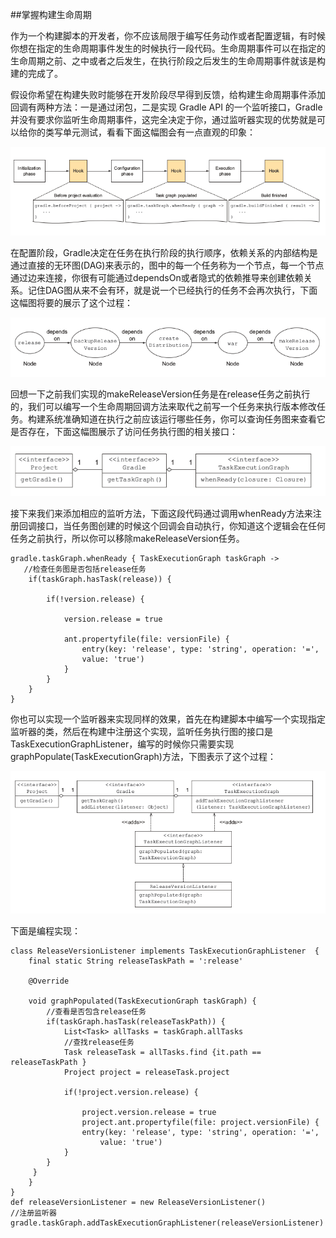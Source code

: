 ##掌握构建生命周期

作为一个构建脚本的开发者，你不应该局限于编写任务动作或者配置逻辑，有时候你想在指定的生命周期事件发生的时候执行一段代码。生命周期事件可以在指定的生命周期之前、之中或者之后发生，在执行阶段之后发生的生命周期事件就该是构建的完成了。

假设你希望在构建失败时能够在开发阶段尽早得到反馈，给构建生命周期事件添加回调有两种方法：一是通过闭包，二是实现 Gradle API 的一个监听接口，Gradle并没有要求你监听生命周期事件，这完全决定于你，通过监听器实现的优势就是可以给你的类写单元测试，看看下面这幅图会有一点直观的印象：


![](/images/dag27.png)

在配置阶段，Gradle决定在任务在执行阶段的执行顺序，依赖关系的内部结构是通过直接的无环图(DAG)来表示的，图中的每一个任务称为一个节点，每一个节点通过边来连接，你很有可能通过dependsOn或者隐式的依赖推导来创建依赖关系。记住DAG图从来不会有环，就是说一个已经执行的任务不会再次执行，下面这幅图将要的展示了这个过程：

![](/images/dag28.png)

回想一下之前我们实现的makeReleaseVersion任务是在release任务之前执行的，我们可以编写一个生命周期回调方法来取代之前写一个任务来执行版本修改任务。构建系统准确知道在执行之前应该运行哪些任务，你可以查询任务图来查看它是否存在，下面这幅图展示了访问任务执行图的相关接口：

![](/images/dag29.png)

接下来我们来添加相应的监听方法，下面这段代码通过调用whenReady方法来注册回调接口，当任务图创建的时候这个回调会自动执行，你知道这个逻辑会在任何任务之前执行，所以你可以移除makeReleaseVersion任务。

    gradle.taskGraph.whenReady { TaskExecutionGraph taskGraph ->
       //检查任务图是否包括release任务
        if(taskGraph.hasTask(release)) {
            
            if(!version.release) {
           
                version.release = true
             
                ant.propertyfile(file: versionFile) {
                    entry(key: 'release', type: 'string', operation: '=',
                    value: 'true')
                }
            }
        }
    }
    
你也可以实现一个监听器来实现同样的效果，首先在构建脚本中编写一个实现指定监听器的类，然后在构建中注册这个实现，监听任务执行图的接口是TaskExecutionGraphListener，编写的时候你只需要实现graphPopulate(TaskExecutionGraph)方法，下图表示了这个过程：

![](/images/dag30.png)

下面是编程实现：

    class ReleaseVersionListener implements TaskExecutionGraphListener  {
        final static String releaseTaskPath = ':release'
       
        @Override
       
        void graphPopulated(TaskExecutionGraph taskGraph) {
            //查看是否包含release任务
            if(taskGraph.hasTask(releaseTaskPath)) {
                List<Task> allTasks = taskGraph.allTasks
                //查找release任务
                Task releaseTask = allTasks.find {it.path == releaseTaskPath }
                Project project = releaseTask.project
                
                if(!project.version.release) {
               
                    project.version.release = true
                    project.ant.propertyfile(file: project.versionFile) {
                    entry(key: 'release', type: 'string', operation: '=',
                        value: 'true')
                }
            }
         }
        }
    }
    def releaseVersionListener = new ReleaseVersionListener()
    //注册监听器
    gradle.taskGraph.addTaskExecutionGraphListener(releaseVersionListener)


